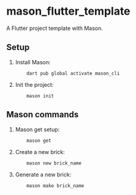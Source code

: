 # mason_flutter_template

A Flutter project template with Mason.

## Setup

1.  Install Mason:

            dart pub global activate mason_cli

2.  Init the project:

            mason init

## Mason commands

1.  Mason get setup:

            mason get

2.  Create a new brick:

            mason new brick_name

3.  Generate a new brick:

            mason make brick_name
